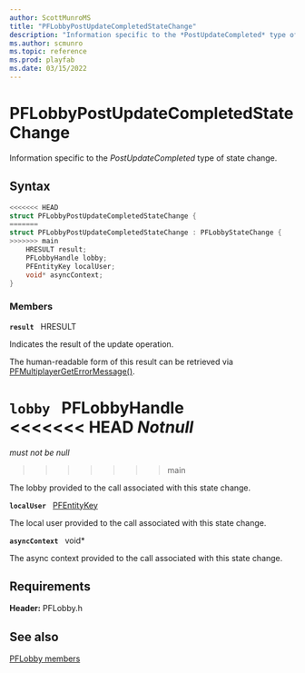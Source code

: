 ```yaml
---
author: ScottMunroMS
title: "PFLobbyPostUpdateCompletedStateChange"
description: "Information specific to the *PostUpdateCompleted* type of state change."
ms.author: scmunro
ms.topic: reference
ms.prod: playfab
ms.date: 03/15/2022
---
```


# PFLobbyPostUpdateCompletedStateChange  

Information specific to the *PostUpdateCompleted* type of state change.  

## Syntax  
  
```cpp
<<<<<<< HEAD
struct PFLobbyPostUpdateCompletedStateChange {  
=======
struct PFLobbyPostUpdateCompletedStateChange : PFLobbyStateChange {  
>>>>>>> main
    HRESULT result;  
    PFLobbyHandle lobby;  
    PFEntityKey localUser;  
    void* asyncContext;  
}  
```
  
### Members  
  
**`result`** &nbsp; HRESULT  
  
Indicates the result of the update operation.
  
The human-readable form of this result can be retrieved via [PFMultiplayerGetErrorMessage()](../../pfmultiplayer/functions/pfmultiplayergeterrormessage.md).
  
**`lobby`** &nbsp; PFLobbyHandle  
<<<<<<< HEAD
*_Notnull_*  
=======
*must not be null*  
>>>>>>> main
  
The lobby provided to the call associated with this state change.
  
**`localUser`** &nbsp; [PFEntityKey](../../pfmultiplayer/pfentitykey_clientsdk.md)  
  
The local user provided to the call associated with this state change.
  
**`asyncContext`** &nbsp; void*  
  
The async context provided to the call associated with this state change.
  
  
## Requirements  
  
**Header:** PFLobby.h
  
## See also  
[PFLobby members](../pflobby_members.md)  

  
  

